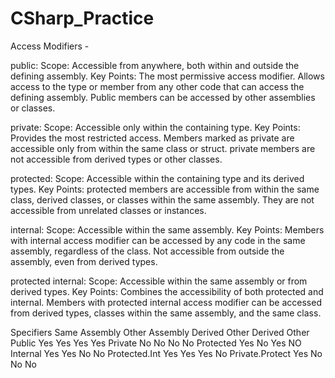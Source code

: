 # CSharp_Practice
Access Modifiers - 

public:
Scope: Accessible from anywhere, both within and outside the defining assembly.
Key Points:
The most permissive access modifier.
Allows access to the type or member from any other code that can access the defining assembly.
Public members can be accessed by other assemblies or classes.


private:
Scope: Accessible only within the containing type.
Key Points:
Provides the most restricted access.
Members marked as private are accessible only from within the same class or struct.
private members are not accessible from derived types or other classes.

protected:
Scope: Accessible within the containing type and its derived types.
Key Points:
protected members are accessible from within the same class, derived classes, or classes within the same assembly.
They are not accessible from unrelated classes or instances.

internal:
Scope: Accessible within the same assembly.
Key Points:
Members with internal access modifier can be accessed by any code in the same assembly, regardless of the class.
Not accessible from outside the assembly, even from derived types.

protected internal:
Scope: Accessible within the same assembly or from derived types.
Key Points:
Combines the accessibility of both protected and internal.
Members with protected internal access modifier can be accessed from derived types, classes within the same assembly, and the same class.

Specifiers     Same Assembly      Other Assembly
              Derived   Other      Derived   Other
Public          Yes      Yes         Yes      Yes
Private         No        No          No      No
Protected       Yes       No         Yes      NO
Internal        Yes      Yes         No       No
Protected.Int    Yes      Yes        Yes      No
Private.Protect  Yes      No         No       No
